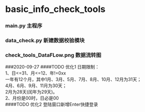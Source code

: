 # basic_info_check_tools

### main.py  主程序
### data_check.py  新建数据校验模块
### check_tools_DataFLow.png  数据流转图

###2020-09-27
####TODO 优化1
日期限制：<br>
1、日<=31、月<=12、年!=0xx<br>
一年有12个月，其中1月、3月、5月、7月、8月、10月、12月为31天；<br>
4月、6月、9月、11月为30天；<br>
2月为28天(闰年为29天)。<br>
2、月份是00时，日必是00<br>
####TODO 优化2
登陆窗口新增Enter快捷登录
